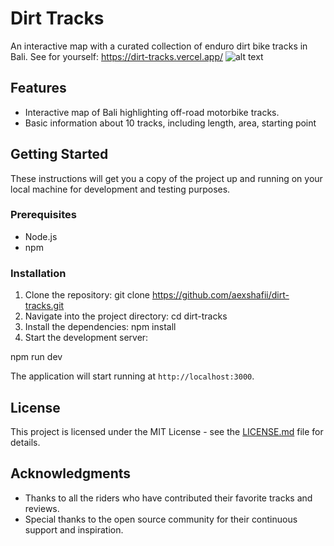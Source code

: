 # Dirt Tracks

An interactive map with a curated collection of enduro dirt bike tracks in Bali.
See for yourself: https://dirt-tracks.vercel.app/
![![alt text](<public/Screenshot 2024-03-01 at 10.01.44 AM.png>)](<public/Screenshot 2024-03-01 at 10.01.44 AM.png>)

## Features

- Interactive map of Bali highlighting off-road motorbike tracks.
- Basic information about 10 tracks, including length, area, starting point

## Getting Started

These instructions will get you a copy of the project up and running on your local machine for development and testing purposes.

### Prerequisites

- Node.js
- npm

### Installation

1. Clone the repository:
   git clone https://github.com/aexshafii/dirt-tracks.git
2. Navigate into the project directory:
   cd dirt-tracks
3. Install the dependencies:
   npm install
4. Start the development server:

npm run dev

The application will start running at `http://localhost:3000`.

## License

This project is licensed under the MIT License - see the [LICENSE.md](LICENSE.md) file for details.

## Acknowledgments

- Thanks to all the riders who have contributed their favorite tracks and reviews.
- Special thanks to the open source community for their continuous support and inspiration.
